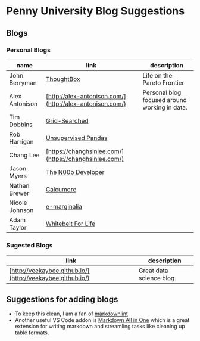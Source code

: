# Penny University Blog Suggestions

## Blogs

### Personal Blogs

| name           | link                                                      | description                                   |
| -------------- | --------------------------------------------------------- | --------------------------------------------- |
| John Berryman  | [ThoughtBox](http://blog.jnbrymn.com/)                    | Life on the Pareto Frontier                   |
| Alex Antonison | [http://alex-antonison.com/](http://alex-antonison.com/)  | Personal blog focused around working in data. |
| Tim Dobbins    | [Grid-Searched](https://tmthyjames.github.io/)            |                                               |
| Rob Harrigan   | [Unsupervised Pandas ](http://unsupervisedpandas.com/)    |                                               |
| Chang Lee      | [https://changhsinlee.com/](https://changhsinlee.com/)    |                                               |
| Jason Myers    | [The N00b Developer](https://triplecookies.dev/)          |                                               |
| Nathan Brewer  | [Calcumore](https://calcumore.com)                        |                                               |
| Nicole Johnson | [e-marginalia ](https://extendedmarginalia.wordpress.com) |                                               |
| Adam Taylor    | [Whitebelt For Life](http://whitebeltforlife.com/)        |                                               |

### Sugested Blogs

| link                                                       | description              |
| ---------------------------------------------------------- | ------------------------ |
| [http://veekaybee.github.io/](http://veekaybee.github.io/) | Great data science blog. |

## Suggestions for adding blogs

* To keep this clean, I am a fan of [markdownlint](https://marketplace.visualstudio.com/items?itemName=DavidAnson.vscode-markdownlint)
* Another useful VS Code addon is [Markdown All in One](https://marketplace.visualstudio.com/items?itemName=yzhang.markdown-all-in-one) which is a great extension for writing markdown and streamling tasks like cleaning up table formats.
